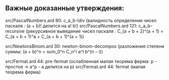 ## Важные доказанные утверждения:

src/PascalNumbers.ard 80: c_a_b-ldiv (валидность определения чисел паскаля : (a + b)! делится на a! b!)
src/PascalNumbers.ard 121: c_a_b-recursive (рекурсивное выведение чисел паскаля : С_(a + b + 2)^(a + 1) = C_(a + b + 1)^a + C_(a + b + 1)^(a + 1))

src/NewtonsBinom.ard 30: newton-binom-decompos (разложения степени суммы: (a + b)^n = sum_0^n C_n^i a^i b^(n - i))

src/Fermat.ard 44: pre-fermat (ослабленная малая теорема ферма: p - простое -> a^p - a делится на p)
src/Fermat.ard 44: fermat (малая теорема ферма)
